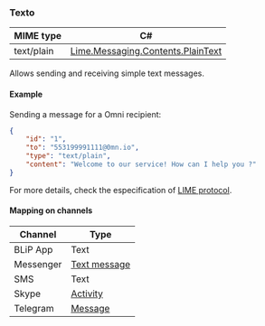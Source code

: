 ### Texto
| MIME type                | C#                                  |
|--------------------------|-------------------------------------|
| text/plain               | [Lime.Messaging.Contents.PlainText](https://github.com/takenet/lime-csharp/blob/master/src/Lime.Messaging/Contents/PlainText.cs) |

Allows sending and receiving simple text messages.

#### Example

Sending a message for a Omni recipient:

```json
{
    "id": "1",
    "to": "553199991111@0mn.io",
    "type": "text/plain",
    "content": "Welcome to our service! How can I help you ?"
}
```

For more details, check the especification of [LIME protocol](http://limeprotocol.org/content-types.html#text).

#### Mapping on channels

| Channel              | Type                    | 
|--------------------|-------------------------|
| BLiP App           | Text                   |
| Messenger          | [Text message](https://developers.facebook.com/docs/messenger-platform/send-api-reference/text-message)|
| SMS                | Text                   |
| Skype              | [Activity](https://docs.botframework.com/en-us/skype/chat/#sending-messages-1)|
| Telegram           | [Message](https://core.telegram.org/bots/api#message)|

